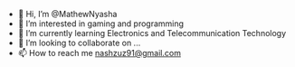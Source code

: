 - 👋 Hi, I’m @MathewNyasha
- 👀 I’m interested in gaming and programming
- 🌱 I’m currently learning Electronics and Telecommunication Technology
- 💞️ I’m looking to collaborate on ...
- 📫 How to reach me nashzuz91@gmail.com

<!---
MathewNyasha/MathewNyasha is a ✨ special ✨ repository because its `README.md` (this file) appears on your GitHub profile.
You can click the Preview link to take a look at your changes.
--->
